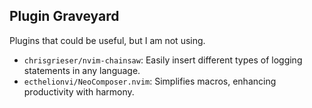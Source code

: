 
## Plugin Graveyard

Plugins that could be useful, but I am not using.
- `chrisgrieser/nvim-chainsaw`: Easily insert different types of logging statements in any language.
- `ecthelionvi/NeoComposer.nvim`: Simplifies macros, enhancing productivity with harmony.
